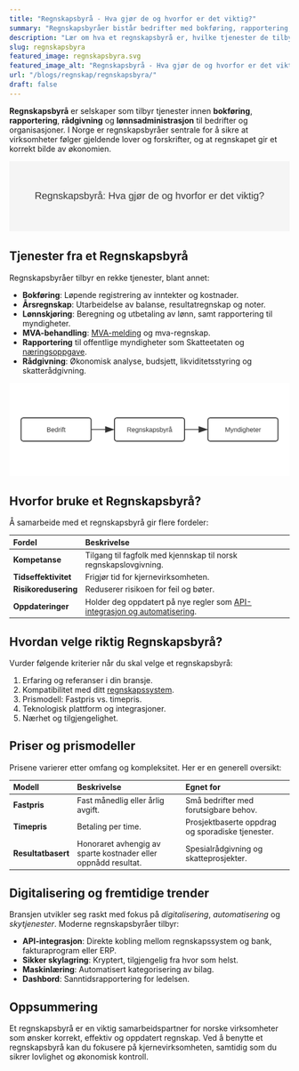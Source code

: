 ```yaml
---
title: "Regnskapsbyrå - Hva gjør de og hvorfor er det viktig?"
summary: "Regnskapsbyråer bistår bedrifter med bokføring, rapportering, rådgivning og lønn, og er en sentral partner for korrekt regnskap og overholdelse av lover."
description: "Lær om hva et regnskapsbyrå er, hvilke tjenester de tilbyr, og hvorfor de er essensielle for norske bedrifter og deres økonomistyring."
slug: regnskapsbyra
featured_image: regnskapsbyra.svg
featured_image_alt: "Regnskapsbyrå - Hva gjør de og hvorfor er det viktig?"
url: "/blogs/regnskap/regnskapsbyra/"
draft: false
---
```


**Regnskapsbyrå** er selskaper som tilbyr tjenester innen **bokføring**, **rapportering**, **rådgivning** og **lønnsadministrasjon** til bedrifter og organisasjoner. I Norge er regnskapsbyråer sentrale for å sikre at virksomheter følger gjeldende lover og forskrifter, og at regnskapet gir et korrekt bilde av økonomien.

![Regnskapsbyrå: Hva gjør de og hvorfor er det viktig?](regnskapsbyra.svg)

## Tjenester fra et Regnskapsbyrå

Regnskapsbyråer tilbyr en rekke tjenester, blant annet:

* **Bokføring**: Løpende registrering av inntekter og kostnader.
* **Årsregnskap**: Utarbeidelse av balanse, resultatregnskap og noter.
* **Lønnskjøring**: Beregning og utbetaling av lønn, samt rapportering til myndigheter.
* **MVA-behandling**: [MVA-melding](/blogs/regnskap/hva-er-mva-melding "Hva er MVA-melding? En Komplett Guide til Merverdiavgiftsrapportering") og mva-regnskap.
* **Rapportering** til offentlige myndigheter som Skatteetaten og [næringsoppgave](/blogs/regnskap/hva-er-naeringsoppgave-1 "Hva er næringsoppgave? Guide til Næringsoppgave 1").
* **Rådgivning**: Økonomisk analyse, budsjett, likviditetsstyring og skatterådgivning.

![Tjenesteprosess for Regnskapsbyrå](regnskapsbyra-flow.svg)

## Hvorfor bruke et Regnskapsbyrå?

Å samarbeide med et regnskapsbyrå gir flere fordeler:

| Fordel | Beskrivelse |
| :--- | :--- |
| **Kompetanse** | Tilgang til fagfolk med kjennskap til norsk regnskapslovgivning. |
| **Tidseffektivitet** | Frigjør tid for kjernevirksomheten. |
| **Risikoredusering** | Reduserer risikoen for feil og bøter. |
| **Oppdateringer** | Holder deg oppdatert på nye regler som [API-integrasjon og automatisering](/blogs/regnskap/api-integrasjon-automatisering-regnskap "API-integrasjon & Automatisering i Regnskap"). |

## Hvordan velge riktig Regnskapsbyrå?

Vurder følgende kriterier når du skal velge et regnskapsbyrå:

1.  Erfaring og referanser i din bransje.
2.  Kompatibilitet med ditt [regnskapssystem](/blogs/regnskap/hva-er-regnskap "Hva er et regnskapssystem?").
3.  Prismodell: Fastpris vs. timepris.
4.  Teknologisk plattform og integrasjoner.
5.  Nærhet og tilgjengelighet.

## Priser og prismodeller

Prisene varierer etter omfang og kompleksitet. Her er en generell oversikt:

| Modell | Beskrivelse | Egnet for |
| :--- | :--- | :--- |
| **Fastpris** | Fast månedlig eller årlig avgift. | Små bedrifter med forutsigbare behov. |
| **Timepris** | Betaling per time. | Prosjektbaserte oppdrag og sporadiske tjenester. |
| **Resultatbasert** | Honoraret avhengig av sparte kostnader eller oppnådd resultat. | Spesialrådgivning og skatteprosjekter. |

## Digitalisering og fremtidige trender

Bransjen utvikler seg raskt med fokus på *digitalisering*, *automatisering* og *skytjenester*. Moderne regnskapsbyråer tilbyr:

* **API-integrasjon**: Direkte kobling mellom regnskapssystem og bank, fakturaprogram eller ERP.
* **Sikker skylagring**: Kryptert, tilgjengelig fra hvor som helst.
* **Maskinlæring**: Automatisert kategorisering av bilag.
* **Dashbord**: Sanntidsrapportering for ledelsen.

## Oppsummering

Et regnskapsbyrå er en viktig samarbeidspartner for norske virksomheter som ønsker korrekt, effektiv og oppdatert regnskap. Ved å benytte et regnskapsbyrå kan du fokusere på kjernevirksomheten, samtidig som du sikrer lovlighet og økonomisk kontroll.
